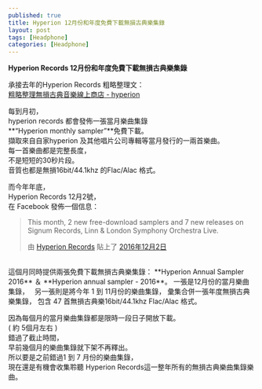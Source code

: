 ```yaml
---
published: true
title: Hyperion 12月份和年度免費下載無損古典樂集錄
layout: post
tags: [Headphone]
categories: [Headphone]
---
```


**Hyperion Records 12月份和年度免費下載無損古典樂集錄**   
    
承接去年的Hyperion Records 粗略整理文：    
[粗略整理無損古典音樂線上商店 - hyperion][1]    
    
每到月初，   
hyperion records 都會發佈一張當月樂曲集錄       
**“Hyperion monthly sampler”**免費下載。     
擷取來自自家hyperion 及其他唱片公司專輯等當月發行的一兩首樂曲。    
每一首樂曲都是完整長度，    
不是短短的30秒片段。   
音質也都是無損16bit/44.1khz 的Flac/Alac 格式。     
    
而今年年底，   
Hyperion Records 12月2號，   
在 Facebook 發佈一個信息：    

<div id="fb-root"></div>
<script>(function(d, s, id) {
  var js, fjs = d.getElementsByTagName(s)[0];
  if (d.getElementById(id)) return;
  js = d.createElement(s); js.id = id;
  js.src = "//connect.facebook.net/zh_TW/sdk.js#xfbml=1&version=v2.8";
  fjs.parentNode.insertBefore(js, fjs);
}(document, 'script', 'facebook-jssdk'));</script>
<div class="fb-post" data-href="https://www.facebook.com/hyperionrecords/posts/10156041671947588" data-width="500" data-show-text="true"><blockquote cite="https://www.facebook.com/hyperionrecords/posts/10156041671947588" class="fb-xfbml-parse-ignore"><p>This month, 2 new free-download samplers and 7 new releases on Signum Records, Linn &amp; London Symphony Orchestra Live.</p>由 <a href="https://www.facebook.com/hyperionrecords/">Hyperion Records</a> 貼上了&nbsp;<a href="https://www.facebook.com/hyperionrecords/posts/10156041671947588">2016年12月2日</a></blockquote></div>

<br>
這個月同時提供兩張免費下載無損古典樂集錄：       
**Hyperion Annual Sampler 2016** ＆ **Hyperion annual sampler - 2016**。      
一張是12月份的當月樂曲集錄，   
另一張則是將今年 1 到 11月份的樂曲集錄，   
彙集合併一張年度無損古典樂集錄，    
包含 47 首無損古典樂16bit/44.1khz Flac/Alac 格式。   

因為每個月的當月樂曲集錄都是限時一段日子開放下載。   
( 約 5個月左右 )   
錯過了截止時間，    
早前幾個月的樂曲集錄就下架不再釋出。    
所以要是之前錯過1 到 7 月份的樂曲集錄，    
現在還是有機會收集聆聽 Hyperion Records這一整年所有的無損古典樂曲集錄樂曲。    


[1]: https://shengshampoo.tumblr.com/post/125837030198/
